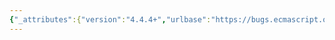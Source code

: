 ```yaml
---
{"_attributes":{"version":"4.4.4+","urlbase":"https://bugs.ecmascript.org/","maintainer":"dherman@mozilla.com"},"bug":{"bug_id":2138,"creation_ts":"2013-10-31 01:17:00 -0700","short_desc":"Multiple subsections start at 0","delta_ts":"2013-11-02 03:50:16 -0700","product":"Draft for 6th Edition","component":"editorial issue","version":"Rev 20: October 28, 2013 Draft","rep_platform":"All","op_sys":"All","bug_status":"RESOLVED","resolution":"INVALID","priority":"Normal","bug_severity":"normal","everconfirmed":true,"reporter":{"uid":"andrebargull","name":"André Bargull"},"assigned_to":{"uid":"allen","name":"Allen Wirfs-Brock"},"long_desc":[{"commentid":6260,"comment_count":0,"who":{"uid":"andrebargull","name":"André Bargull"},"bug_when":"2013-10-31 01:17:24 -0700","thetext":"The following subsections start at 0:\n\n12.1.0  Semantics\n13.0  Statement Semantics\n13.6.0  Semantics\n15.1.0  Module Semantics"},{"commentid":6282,"comment_count":1,"who":{"uid":"allen","name":"Allen Wirfs-Brock"},"bug_when":"2013-10-31 18:47:21 -0700","thetext":"those are all intentional so that individual semantic routines that apply to the front content of the next higher outline level  aren't at the same list level as major subsections. \n\nDo you have any other ideas for make the outline levels look reasonable in this sort of situation?"},{"commentid":6380,"comment_count":2,"who":{"uid":"andrebargull","name":"André Bargull"},"bug_when":"2013-11-02 03:50:16 -0700","thetext":"(In reply to comment #1)\n> those are all intentional so that individual semantic routines that apply to\n> the front content of the next higher outline level  aren't at the same list\n> level as major subsections. \n\nAh, I see. It just caught my eye because it looked unusual to have subsections starting with 0."}]}}
---
```

